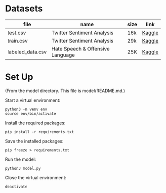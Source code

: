 # Datasets

| file             | name                             | size | link                                                                                             |
| ---------------- | -------------------------------- | ---- | ------------------------------------------------------------------------------------------------ |
| test.csv         | Twitter Sentiment Analysis       | 16k  | [Kaggle](https://www.kaggle.com/datasets/arkhoshghalb/twitter-sentiment-analysis-hatred-speech)  |
| train.csv        | Twitter Sentiment Analysis       | 29k  | [Kaggle](https://www.kaggle.com/datasets/arkhoshghalb/twitter-sentiment-analysis-hatred-speech)  |
| labeled_data.csv | Hate Speech & Offensive Language | 25K  | [Kaggle](https://www.kaggle.com/datasets/mrmorj/hate-speech-and-offensive-language-dataset/data) |

# Set Up

(From the model directory. This file is model/README.md.)

Start a virtual environment:

```
python3 -m venv env
source env/bin/activate
```

Install the required packages:

```
pip install -r requirements.txt
```

Save the installed packages:

```
pip freeze > requirements.txt
```

Run the model:

```
python3 model.py
```

Close the virtual environment:

```
deactivate
```
